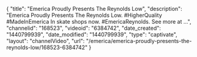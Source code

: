 {
    "title": "Emerica Proudly Presents The Reynolds Low",
    "description": "Emerica Proudly Presents The Reynolds Low. #HigherQuality #MadeInEmerica In skate shops now. #EmericaReynolds. See more at ...",
    "channelid": "168523",
    "videoid": "6384742",
    "date_created": "1440799939",
    "date_modified": "1440799939",
    "type": "captivate",
    "layout": "channelVideo",
    "url": "\/emerica\/emerica-proudly-presents-the-reynolds-low\/168523-6384742"
}